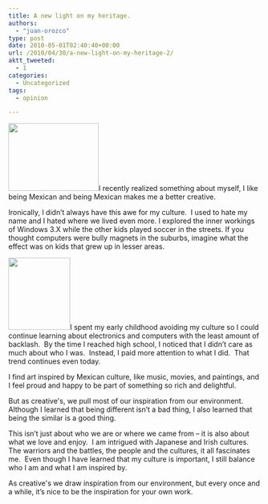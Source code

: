 ```yaml
---
title: A new light on my heritage.
authors: 
  - "juan-orozco"
type: post
date: 2010-05-01T02:40:40+00:00
url: /2010/04/30/a-new-light-on-my-heritage-2/
aktt_tweeted:
  - 1
categories:
  - Uncategorized
tags:
  - opinion

---
```

[<img class="alignright size-medium wp-image-1982" title="IBM_PS2" src="https://i1.wp.com/creativeandflow.com/wp-content/uploads/2010/04/IBM_PS2_MCA_Model_55_SX_front-300x225.jpg?resize=180%2C135" alt="" width="180" height="135" data-recalc-dims="1" />][1]I recently realized something about myself, I like being Mexican and being Mexican makes me a better creative.

Ironically, I didn’t always have this awe for my culture.  I used to hate my name and I hated where we lived even more. I explored the inner workings of Windows 3.X while the other kids played soccer in the streets. If you thought computers were bully magnets in the suburbs, imagine what the effect was on kids that grew up in lesser areas.

[<img class="size-medium wp-image-1983 alignleft" title="deltoro" src="https://i0.wp.com/creativeandflow.com/wp-content/uploads/2010/04/deltoro-257x300.jpg?resize=123%2C144" alt="" width="123" height="144" data-recalc-dims="1" />][2]I spent my early childhood avoiding my culture so I could continue learning about electronics and computers with the least amount of backlash.  By the time I reached high school, I noticed that I didn’t care as much about who I was.  Instead, I paid more attention to what I did.  That trend continues even today.
  
I find art inspired by Mexican culture, like music, movies, and paintings, and I feel proud and happy to be part of something so rich and delightful.

But as creative's, we pull most of our inspiration from our environment.  Although I learned that being different isn’t a bad thing, I also learned that being the similar is a good thing.

This isn’t just about who we are or where we came from – it is also about what we love and enjoy.  I am intrigued with Japanese and Irish cultures.  The warriors and the battles, the people and the cultures, it all fascinates me.  Even though I have learned that my culture is important, I still balance who I am and what I am inspired by.

As creative's we draw inspiration from our environment, but every once and a while, it’s nice to be the inspiration for your own work.

 [1]: http://en.wikipedia.org/wiki/IBM_PS/2
 [2]: http://www.telegraph.co.uk/culture/film/3656718/I-try-to-pour-a-lot-of-me-into-every-film.html
